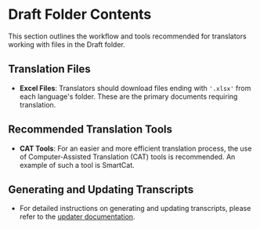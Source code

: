 # Draft Folder Contents

This section outlines the workflow and tools recommended for translators working with files in the Draft folder.

## Translation Files
- **Excel Files**: Translators should download files ending with `'.xlsx'` from each language's folder. These are the primary documents requiring translation.

## Recommended Translation Tools
- **CAT Tools**: For an easier and more efficient translation process, the use of Computer-Assisted Translation (CAT) tools is recommended. An example of such a tool is SmartCat.

## Generating and Updating Transcripts
- For detailed instructions on generating and updating transcripts, please refer to the [updater documentation](../updater/README.md).